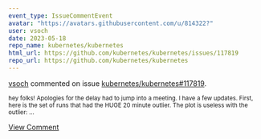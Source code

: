 ```yaml
---
event_type: IssueCommentEvent
avatar: "https://avatars.githubusercontent.com/u/814322?"
user: vsoch
date: 2023-05-18
repo_name: kubernetes/kubernetes
html_url: https://github.com/kubernetes/kubernetes/issues/117819
repo_url: https://github.com/kubernetes/kubernetes
---
```


<a href='https://github.com/vsoch' target='_blank'>vsoch</a> commented on issue <a href='https://github.com/kubernetes/kubernetes/issues/117819' target='_blank'>kubernetes/kubernetes#117819</a>.

<small>hey folks! Apologies for the delay had to jump into a meeting. I have a few updates. First, here is the set of runs that had the HUGE 20 minute outlier. The plot is useless with the outlier:...</small>

<a href='https://github.com/kubernetes/kubernetes/issues/117819' target='_blank'>View Comment</a>
